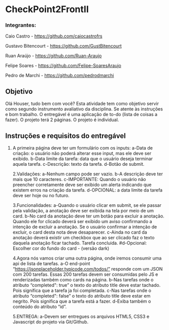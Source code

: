 # CheckPoint2FrontII

### Integrantes:

Caio Castro - https://github.com/caiocastrofrs

Gustavo Bitencourt - https://github.com/GustBitencourt

Ruan Araújo - https://github.com/Ruan-Araujo

Felipe Soares - https://github.com/Felipe-SoaresAraujo

Pedro de Marchi - https://github.com/pedrodmarchi

## Objetivo

Olá Houser, tudo bem com você? Esta atividade tem como objetivo servir como segundo instrumento avaliativo da disciplina. Se atente às instruções e bom trabalho. O entregável é uma aplicação de to-do (lista de coisas a fazer). O projeto terá 2 páginas. O projeto é individual.

## Instruções e requisitos do entregável

1. A primeira página deve ter um formulário com os inputs: a-Data de criação: o usuário não poderá alterar esse input, mas ele deve ser exibido. b-Data limite da tarefa: data que o usuário deseja terminar aquela tarefa. c-Descrição: texto da tarefa. d-Botão de submit.

   2.Validações: a-Nenhum campo pode ser vazio. b-A descrição deve ter mais que 10 caracteres. c-IMPORTANTE: Quando o usuário não preencher corretamente deve ser exibido um alerta indicando que existem erros na criação da tarefa. d-OPCIONAL: a data limite da tarefa deve ser hoje ou no futuro.

   3.Funcionalidades: a-Quando o usuário clicar em submit, se ele passar pela validação, a anotação deve ser exibida na tela por meio de um card. b-No card da anotação deve ter um botão para excluir a anotação. Quando ele for clicado deverá ser exibido um aviso confirmando a intenção de excluir a anotação. Se o usuário confirmar a intenção de excluir, o card desta nota deve desaparecer. c-Ainda no card da anotação deverá existir um checkbox que ao ser clicado faz o texto daquela anotação ficar tachado. Tarefa concluida. #d-Opcional: Escolher cor do fundo do card - (versão dark)

   4.Agora nós vamos criar uma outra página, onde iremos consumir uma api de lista de tarefas. a-O end-point “https://jsonplaceholder.typicode.com/todos/” responde com um JSON com 200 tarefas. Essas 200 tarefas devem ser consumidas pelo JS e renderizadas também como cards na página. b-Nas tarefas onde o atributo “completed": true” o texto do atributo title deve estar tachado. Pois significa que a tarefa ja foi completada. c-Nas tarefas onde o atributo “completed": false” o texto do atributo title deve estar em negrito. Pois significa que a tarefa está a fazer. d-Exiba também o conteúdo do atributo “id”.

   5.ENTREGA: a-Devem ser entregues os arquivos HTML5, CSS3 e Javascript do projeto via Git/Github.